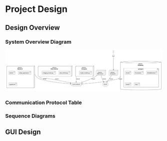 # Project Design

## Design Overview


### System Overview Diagram

![](fig/deployment_diagram.svg)

### Communication Protocol Table

### Sequence Diagrams


## GUI Design




